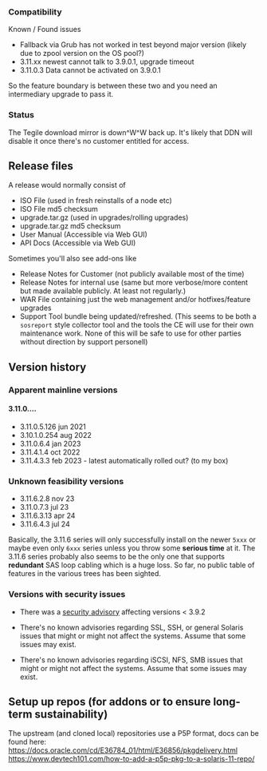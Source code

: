 

### Compatibility 

Known / Found issues

- Fallback via Grub has not worked in test beyond major version (likely due to zpool version on the OS pool?)
- 3.11.xx newest cannot talk to 3.9.0.1, upgrade timeout
- 3.11.0.3 Data cannot be activated on 3.9.0.1

So the feature boundary is between these two and you need an intermediary upgrade to pass it.


### Status

The Tegile download mirror is down^W^W back up.
It's likely that DDN will disable it once there's no customer entitled for access.

## Release files

A release would normally consist of
- ISO File (used in fresh reinstalls of a node etc)
- ISO File md5 checksum
- upgrade.tar.gz (used in upgrades/rolling upgrades)
- upgrade.tar.gz md5 checksum
- User Manual (Accessible via Web GUI)
- API Docs (Accessible via Web GUI)

Sometimes you'll also see add-ons like
- Release Notes for Customer (not publicly available most of the time)
- Release Notes for internal use (same but more verbose/more content but made available publicly. At least not regularly.)
- WAR File containing just the web management and/or hotfixes/feature upgrades
- Support Tool bundle being updated/refreshed. (This seems to be both a `sosreport` style collector tool and the tools the CE will use for their own maintenance work. None of this will be safe to use for other parties without direction by support personell)

## Version history



### Apparent mainline versions

#### 3.11.0....

- 3.11.0.5.126 jun 2021
- 3.10.1.0.254 aug 2022
- 3.11.0.6.4 jan 2023
- 3.11.4.1.4 oct 2022
- 3.11.4.3.3 feb 2023 - latest automatically rolled out? (to my box)

### Unknown feasibility versions

- 3.11.6.2.8 nov 23
- 3.11.0.7.3 jul 23
- 3.11.6.3.13 apr 24
- 3.11.6.4.3 jul 24

Basically, the 3.11.6 series will only successfully install on the newer `5xxx` or maybe even only `6xxx` series unless you throw some **serious time** at it.
The 3.11.6 series probably also seems to be the only one that supports **redundant** SAS loop cabling which is a huge loss.
So far, no public table of features in the various trees has been sighted.

### Versions with security issues

- There was a [security advisory](https://www.westerndigital.com/support/product-security/wdc-19008-intelliflash-web-management-interface-vulnerability) affecting versions < 3.9.2 

- There's no known advisories regarding SSL, SSH, or general Solaris issues that might or might not affect the systems. Assume that some issues may exist.
- There's no known advisories regarding iSCSI, NFS, SMB issues that might or might not affect the systems. Assume that some issues may exist.


## Setup up repos (for addons or to ensure long-term sustainability)

The upstream (and cloned local) repositories use a P5P format, docs can be found here:
https://docs.oracle.com/cd/E36784_01/html/E36856/pkgdelivery.html
https://www.devtech101.com/how-to-add-a-p5p-pkg-to-a-solaris-11-repo/

